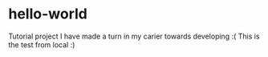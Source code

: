 # hello-world
Tutorial project
I have made a turn in my carier towards developing :(
This is the test from local :)